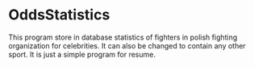 # OddsStatistics
This program store in database statistics of fighters in polish fighting organization for celebrities.
It can also be changed to contain any other sport.
It is just a simple program for resume.
